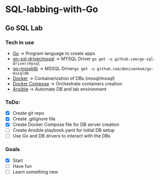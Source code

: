 # SQL-labbing-with-Go

## Go SQL Lab

### Tech in use
- [Go]() -> Program language to create apps
- [go-sql-driver/mssql](github.com/go-sql-driver/mysql) -> MYSQL Driver `go get -u github.com/go-sql-driver/mysql`
- [go-mssqldb](github.com/denisenkom/go-mssqldb) -> MSSQL Driver`go get -u github.com/denisenkom/go-mssqldb`
- [Docker](https://docs.docker.com/get-docker/) -> Containerization of DBs (*mssql/mssql*)
- [Docker Compose](https://docs.docker.com/compose/install/) -> Orchestrate containers creation
- [Ansible](https://docs.ansible.com/ansible/latest/installation_guide/intro_installation.html) -> Automate DB and lab environment

### ToDo:
- [x] Create git repo
- [x] Create .gitignore file
- [x] Create Docker Compose file for DB server creation
- [ ] Create Ansible playbook.yaml for initial DB setup
- [ ] Use Go and DB drivers to interact with the DBs

### Goals
- [x] Start
- [ ] Have fun
- [ ] Learn something new
